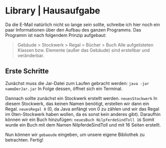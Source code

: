 # Library | Hausaufgabe

Da die E-Mail natürlich nicht so lange sein sollte, schreibe ich hier noch ein paar Informationen über den Aufbau des ganzen Programms.
Das Programm ist nach folgendem Prinzip aufgebaut:
  > Gebäude
    > Stockwerk
      > Regal
        > Bücher
          > Buch 
Alle aufgelisteten Klassen bzw. Elemente (außer das Gebäude) sind erstellbar und veränderbar.

## Erste Schritte

Zunächst muss die Jar-Datei zum Laufen gebracht werden:
`java -jar nameDerJar.jar`
In Folge dessen, öffnet sich ein Terminal.

Dannach sollte zunächst ein Stockwerk erstellt werden.
`neuesStockwerk`
In diesem Stockwerk, das keinen Namen benötigt, erstellen wir dann ein Regal.
`neuesRegal 0` (0, da Java anfängt von 0 zu zählen und wir das Regal im 0ten-Stockwerk haben wollen, da es sonst kein anderes gibt).
Daraufhin können wir ein Buch hinzufügen:
`neuesBuch NilpferdeSindToll 16`
Somit wurde ein Buch mit dem Namen NilpferdeSindToll und mit 16 Seiten erstellt.

Nun können wir `gebaeude` eingeben, um unsere eigene Bibliothek zu betrachten. Fertig! 
